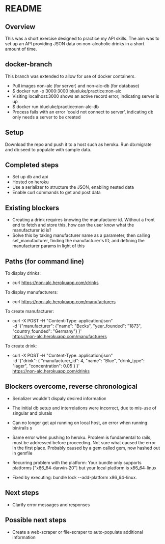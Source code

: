 # README

## Overview

This was a short exercise designed to practice my API skills. The aim was to set up an API providing JSON data on non-alcoholic drinks in a short amount of time.

## docker-branch

This branch was extended to allow for use of docker containers.
- Pull images non-alc (for server) and non-alc-db (for database)
- $ docker run -p 3000:3000 blueluke/practice:non-alc
- Visiting localhost:3000 shows an active record error, indicating server is up
- $ docker run blueluke/practice:non-alc-db
- Process fails with an error 'could not connect to server', indicating db only needs a server to be created

## Setup

Download the repo and push it to a host such as heroku.
Run db:migrate and db:seed to populate with sample data.

## Completed steps

- Set up db and api
- Hosted on heroku
- Use a serializer to structure the JSON, enabling nested data
- Enable curl commands to get and post data

## Existing blockers

- Creating a drink requires knowing the manufacturer id. Without a front end to fetch and store this, how can the user know what the manufacturer id is?
- Solve this by taking manufacturer name as a parameter, then calling set_manufacturer, finding the manufacturer's ID, and defining the manufacturer params in light of this

## Paths (for command line)

To display drinks:
- curl https://non-alc.herokuapp.com/drinks 

To display manufacturers:
- curl https://non-alc.herokuapp.com/manufacturers

To create manufacturer:
- curl -X POST -H "Content-Type: application/json" \
    -d '{"manufacturer": {"name": "Becks", "year_founded": "1873", "country_founded": "Germany"} }' \
    https://non-alc.herokuapp.com/manufacturers

To create drink:
- curl -X POST -H "Content-Type: application/json" \
    -d '{"drink": { "manufacturer_id": 4, "name": "Blue", "drink_type": "lager", "concentration": 0.05 } }' \
    https://non-alc.herokuapp.com/drinks

## Blockers overcome, reverse chronological

- Serializer wouldn't dispaly desired information
- The initial db setup and interrelations were incorrect, due to mis-use of singular and plurals

- Can no longer get api running on local host, an error when running bin/rails s
- Same error when pushing to heroku. Problem is fundamental to rails, must be addressed before proceeding. Not sure what caused the error in the first place. Probably caused by a gem called gem, now hashed out in gemfile

- Recurring problem with the platform: Your bundle only supports platforms ["x86_64-darwin-20"] but your local platform is x86_64-linux
- Fixed by executing: bundle lock --add-platform x86_64-linux.

## Next steps

- Clarify error messages and responses

## Possible next steps

- Create a web-scraper or file-scraper to auto-populate additional information

